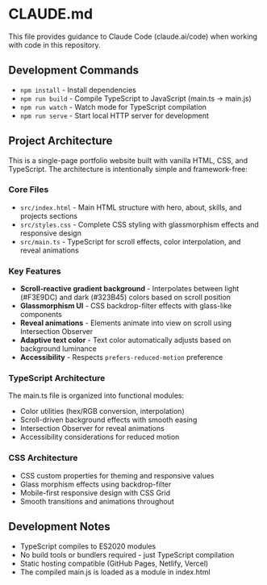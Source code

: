 # CLAUDE.md

This file provides guidance to Claude Code (claude.ai/code) when working with code in this repository.

## Development Commands

- `npm install` - Install dependencies
- `npm run build` - Compile TypeScript to JavaScript (main.ts → main.js)
- `npm run watch` - Watch mode for TypeScript compilation
- `npm run serve` - Start local HTTP server for development

## Project Architecture

This is a single-page portfolio website built with vanilla HTML, CSS, and TypeScript. The architecture is intentionally simple and framework-free:

### Core Files
- `src/index.html` - Main HTML structure with hero, about, skills, and projects sections
- `src/styles.css` - Complete CSS styling with glassmorphism effects and responsive design
- `src/main.ts` - TypeScript for scroll effects, color interpolation, and reveal animations

### Key Features
- **Scroll-reactive gradient background** - Interpolates between light (#F3E9DC) and dark (#323B45) colors based on scroll position
- **Glassmorphism UI** - CSS backdrop-filter effects with glass-like components
- **Reveal animations** - Elements animate into view on scroll using Intersection Observer
- **Adaptive text color** - Text color automatically adjusts based on background luminance
- **Accessibility** - Respects `prefers-reduced-motion` preference

### TypeScript Architecture
The main.ts file is organized into functional modules:
- Color utilities (hex/RGB conversion, interpolation)
- Scroll-driven background effects with smooth easing
- Intersection Observer for reveal animations
- Accessibility considerations for reduced motion

### CSS Architecture
- CSS custom properties for theming and responsive values
- Glass morphism effects using backdrop-filter
- Mobile-first responsive design with CSS Grid
- Smooth transitions and animations throughout

## Development Notes

- TypeScript compiles to ES2020 modules
- No build tools or bundlers required - just TypeScript compilation
- Static hosting compatible (GitHub Pages, Netlify, Vercel)
- The compiled main.js is loaded as a module in index.html